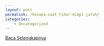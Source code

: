 ```yaml
---
layout: post
permalink: /kenapa-saat-tidur-mimpi-jatuh/
categories:
    - Uncategorized
---
```


[Baca Selengkapnya](/06)